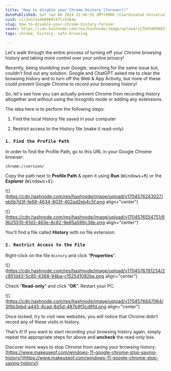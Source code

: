 ```yaml
---
title: "How to disable your Chrome History [forever]!"
datePublished: Sat Jan 06 2024 22:46:55 GMT+0000 (Coordinated Universal Time)
cuid: clr2nn7as000009l47lz5364p
slug: how-to-disable-your-chrome-history-forever
cover: https://cdn.hashnode.com/res/hashnode/image/upload/v1704580988375/d06cbff5-1951-499f-8351-0f605a5abece.jpeg
tags: chrome, history, safe-browsing

---
```


Let's walk through the entire process of turning off your Chrome browsing history and taking more control over your online privacy!

Recently, being stumbling over Google, searching for the same issue but, couldn't find out any solution. Google and ChatGPT asked me to clear the browsing history and to turn off the Web & App Activity, but none of these could prevent Google Chrome to record your browsing history!

So, let's see how you can actually prevent Chrome from recording history altogether and without using the Incognito mode or adding any extensions.

The idea here is to perform the following steps:

1. Find the local History file saved in your computer
    
2. Restrict access to the History file (make it read-only)
    

### `1. Find the Profile Path`

In order to find the Profile Path, go to this URL in your Google Chrome browser:

`chrome://version/`

Copy the path next to **Profile Path** & open it using **Run** (<kbd>Windows</kbd>+<kbd>R</kbd>) or the **Explorer** (<kbd>Windows</kbd>+<kbd>E</kbd>):

![](https://cdn.hashnode.com/res/hashnode/image/upload/v1704576243027/eb5b7d3f-fe68-4634-803f-402ad2eb4c5f.png align="center")

![](https://cdn.hashnode.com/res/hashnode/image/upload/v1704576554751/69b25510-81d3-463e-8c82-9e85a599c38e.png align="center")

You’ll find a file called **History** with no file extension.

### `2. Restrict Access to the File`

Right-click on the file `History` and click “**Properties**“.

![](https://cdn.hashnode.com/res/hashnode/image/upload/v1704576781234/2c851d43-5c85-4368-94ba-c152541082be.png align="center")

Check “**Read-only**” and click “**OK**“. Restart your PC.

![](https://cdn.hashnode.com/res/hashnode/image/upload/v1704576847064/3f6b3ebd-a445-4cad-8d5d-487b9f3cd6fd.png align="center")

Once locked, try to visit new websites, you will notice that Chrome didn’t record any of these visits in history.

That’s it! If you want to start recording your browsing history again, simply repeat the appropriate steps for above and **uncheck** the read-only box.

Discover more ways to stop Chrome from saving your browsing history: [https://www.makeuseof.com/windows-11-google-chrome-stop-saving-history/](https://www.makeuseof.com/windows-11-google-chrome-stop-saving-history/)